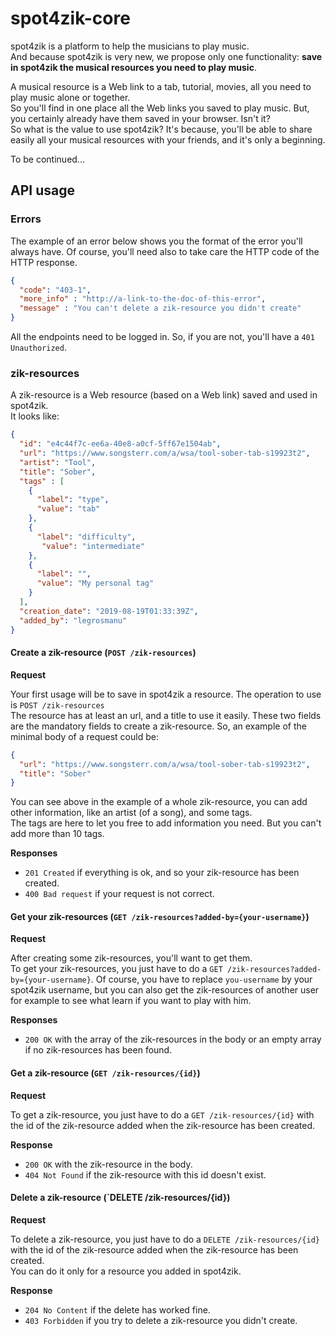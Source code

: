 # spot4zik-core

spot4zik is a platform to help the musicians to play music.    
And because spot4zik is very new, we propose only one functionality: **save in spot4zik the musical resources you need to play music**.  

A musical resource is a Web link to a tab, tutorial, movies, all you need to play music alone or together.  
So you'll find in one place all the Web links you saved to play music. But, you certainly already have them saved in your browser. Isn't it?  
So what is the value to use spot4zik? It's because, you'll be able to share easily all your musical resources with your friends, and it's only a beginning.    

To be continued...

## API usage

### Errors  

The example of an error below shows you the format of the error you'll always have. Of course, you'll need also to take care the HTTP code of the HTTP response.  
```json
{
  "code": "403-1",
  "more_info" : "http://a-link-to-the-doc-of-this-error",
  "message" : "You can't delete a zik-resource you didn't create"
}
```  

All the endpoints need to be logged in. So, if you are not, you'll have a `401 Unauthorized`. 

### zik-resources

A zik-resource is a Web resource (based on a Web link) saved and used in spot4zik.  
It looks like:
```json
{
  "id": "e4c44f7c-ee6a-40e8-a0cf-5ff67e1504ab",
  "url": "https://www.songsterr.com/a/wsa/tool-sober-tab-s19923t2",
  "artist": "Tool",
  "title": "Sober",
  "tags" : [
    {
      "label": "type",
      "value": "tab"
    },
    {
      "label": "difficulty",
       "value": "intermediate"
    },
    {
      "label": "",
      "value": "My personal tag"
    }
  ],
  "creation_date": "2019-08-19T01:33:39Z",
  "added_by": "legrosmanu"
}
```

#### Create a zik-resource (`POST /zik-resources`)

**Request**  

Your first usage will be to save in spot4zik a resource. The operation to use is `POST /zik-resources`    
The resource has at least an url, and a title to use it easily. These two fields are the mandatory fields to create a zik-resource. 
So, an example of the minimal body of a request could be:
```json
{
  "url": "https://www.songsterr.com/a/wsa/tool-sober-tab-s19923t2",
  "title": "Sober"
}
```
You can see above in the example of a whole zik-resource, you can add other information, like an artist (of a song), and some tags.  
The tags are here to let you free to add information you need. But you can't add more than 10 tags.  

**Responses**      
 
- `201 Created` if everything is ok, and so your zik-resource has been created.
- `400 Bad request` if your request is not correct.

#### Get your zik-resources (`GET /zik-resources?added-by={your-username}`)

**Request**  

After creating some zik-resources, you'll want to get them.  
To get your zik-resources, you just have to do a `GET /zik-resources?added-by={your-username}`. 
Of course, you have to replace `you-username` by your spot4zik username, but you can also get the zik-resources of another user for example to see what learn if you want to play with him. 

**Responses**  

- `200 OK` with the array of the zik-resources in the body or an empty array if no zik-resources has been found.

#### Get a zik-resource (`GET /zik-resources/{id}`)

**Request**  

To get a zik-resource, you just have to do a `GET /zik-resources/{id}` with the id of the zik-resource added when the zik-resource has been created.

**Response**  

- `200 OK` with the zik-resource in the body.
- `404 Not Found` if the zik-resource with this id doesn't exist.

#### Delete a zik-resource (`DELETE /zik-resources/{id})

**Request**

To delete a zik-resource, you just have to do a `DELETE /zik-resources/{id}` with the id of the zik-resource added when the zik-resource has been created.  
You can do it only for a resource you added in spot4zik.

**Response**  

- `204 No Content` if the delete has worked fine.
- `403 Forbidden` if you try to delete a zik-resource you didn't create.

